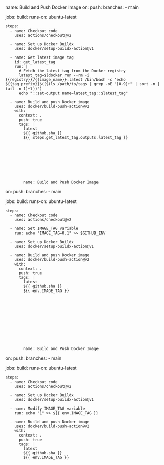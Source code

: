 # 

name: Build and Push Docker Image
on:
  push:
    branches:
      - main

jobs:
  build:
    runs-on: ubuntu-latest

    steps:
      - name: Checkout code
        uses: actions/checkout@v2

      - name: Set up Docker Buildx
        uses: docker/setup-buildx-action@v1

      - name: Get latest image tag
        id: get_latest_tag
        run: |
          # Fetch the latest tag from the Docker registry
          latest_tag=$(docker run --rm -i {{registry}}/{{image_name}}:latest /bin/bash -c 'echo ${{tag_prefix}}$(($(ls /path/to/tags | grep -oE "[0-9]+" | sort -n | tail -n 1)+1))')
          echo "::set-output name=latest_tag::$latest_tag"

      - name: Build and push Docker image
        uses: docker/build-push-action@v2
        with:
          context: .
          push: true
          tags: |
            latest
            ${{ github.sha }}
            ${{ steps.get_latest_tag.outputs.latest_tag }}









            name: Build and Push Docker Image
on:
  push:
    branches:
      - main

jobs:
  build:
    runs-on: ubuntu-latest

    steps:
      - name: Checkout code
        uses: actions/checkout@v2

      - name: Set IMAGE_TAG variable
        run: echo "IMAGE_TAG=0.1" >> $GITHUB_ENV

      - name: Set up Docker Buildx
        uses: docker/setup-buildx-action@v1

      - name: Build and push Docker image
        uses: docker/build-push-action@v2
        with:
          context: .
          push: true
          tags: |
            latest
            ${{ github.sha }}
            ${{ env.IMAGE_TAG }}












            name: Build and Push Docker Image
on:
  push:
    branches:
      - main

jobs:
  build:
    runs-on: ubuntu-latest

    steps:
      - name: Checkout code
        uses: actions/checkout@v2

      - name: Set up Docker Buildx
        uses: docker/setup-buildx-action@v1

      - name: Modify IMAGE_TAG variable
        run: echo "1" >> ${{ env.IMAGE_TAG }}

      - name: Build and push Docker image
        uses: docker/build-push-action@v2
        with:
          context: .
          push: true
          tags: |
            latest
            ${{ github.sha }}
            ${{ env.IMAGE_TAG }}

            